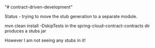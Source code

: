"# contract-driven-development"

Status - trying to move the stub generation to a separate module. 

mvn clean install -DskipTests in the spring-cloud-contract-contracts dir produces a stubs jar

However I am not seeing any stubs in it!
